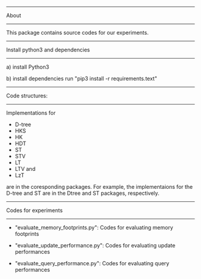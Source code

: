 
*******
 About 
*******
  
  This package contains source codes for our experiments. 


*********************************
 Install python3 and dependencies	 
*********************************
 
 a) install Python3
 
 b) install dependencies
    run "pip3 install -r requirements.text"
 

********************
Code structures:
********************
Implementations for 
- D-tree 
- HKS
- HK
- HDT
- ST 
- STV 
- LT 
- LTV and 
- LzT 

are in the coresponding packages.
For example, the implementaions for the D-tree and ST are in the Dtree and ST packages, respectively.

 
********************
Codes for experiments
********************

  
  - "evaluate_memory_footprints.py": Codes for evaluating memory footprints

  - "evaluate_update_performance.py": Codes for evaluating update performances
    
  - "evaluate_query_performance.py": Codes for evaluating query performances
  
